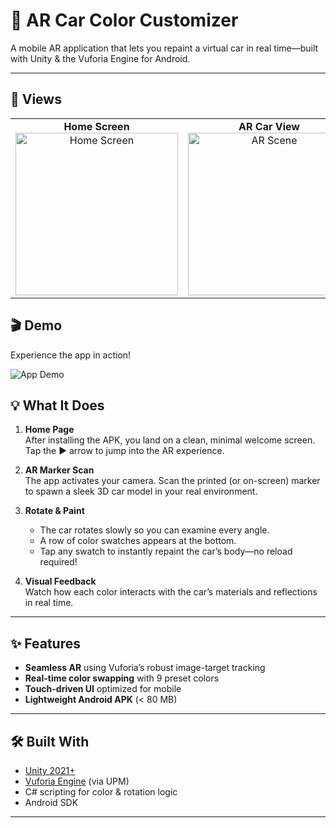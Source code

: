 # 🎨 AR Car Color Customizer

A mobile AR application that lets you repaint a virtual car in real time—built with Unity & the Vuforia Engine for Android.

---

## 🚀 Views

<table>
  <tr>
    <td align="center">
      <strong>Home Screen</strong><br>
      <img src="Docs/home_screen.png" alt="Home Screen" width="260"/>
    </td>
    <td align="center">
      <strong>AR Car View</strong><br>
      <img src="Docs/ar_scene.png" alt="AR Scene" width="260"/>
    </td>
    <td align="center">
      <strong>AR Marker</strong><br>
      <img src="Docs/AR_marker.jpg" alt="AR Marker" width="260"/>
    </td>
  </tr>
</table>

## 🎬 Demo

Experience the app in action!

![App Demo](Docs/demo.gif)

## 💡 What It Does

1. **Home Page**  
   After installing the APK, you land on a clean, minimal welcome screen. Tap the ▶️ arrow to jump into the AR experience.

2. **AR Marker Scan**  
   The app activates your camera. Scan the printed (or on-screen) marker to spawn a sleek 3D car model in your real environment.

3. **Rotate & Paint**

   - The car rotates slowly so you can examine every angle.
   - A row of color swatches appears at the bottom.
   - Tap any swatch to instantly repaint the car’s body—no reload required!

4. **Visual Feedback**  
   Watch how each color interacts with the car’s materials and reflections in real time.

---

## ✨ Features

- **Seamless AR** using Vuforia’s robust image-target tracking
- **Real-time color swapping** with 9 preset colors
- **Touch-driven UI** optimized for mobile
- **Lightweight Android APK** (< 80 MB)

---

## 🛠️ Built With

- [Unity 2021+](https://unity.com/)
- [Vuforia Engine](https://developer.vuforia.com/) (via UPM)
- C# scripting for color & rotation logic
- Android SDK

---

